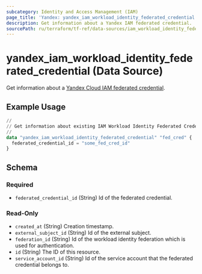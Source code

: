 ```yaml
---
subcategory: Identity and Access Management (IAM)
page_title: 'Yandex: yandex_iam_workload_identity_federated_credential'
description: Get information about a Yandex IAM federated credential.
sourcePath: ru/terraform/tf-ref/data-sources/iam_workload_identity_federated_credential.md
---
```


# yandex_iam_workload_identity_federated_credential (Data Source)

Get information about a [Yandex Cloud IAM federated credential](https://yandex.cloud/docs/iam/concepts/workload-identity#federated-credentials).

## Example Usage

```terraform
//
// Get information about existing IAM Workload Identity Federated Credential.
//
data "yandex_iam_workload_identity_federated_credential" "fed_cred" {
  federated_credential_id = "some_fed_cred_id"
}
```

<!-- schema generated by tfplugindocs -->
## Schema

### Required

- `federated_credential_id` (String) Id of the federated credential.

### Read-Only

- `created_at` (String) Creation timestamp.
- `external_subject_id` (String) Id of the external subject.
- `federation_id` (String) Id of the workload identity federation which is used for authentication.
- `id` (String) The ID of this resource.
- `service_account_id` (String) Id of the service account that the federated credential belongs to.


